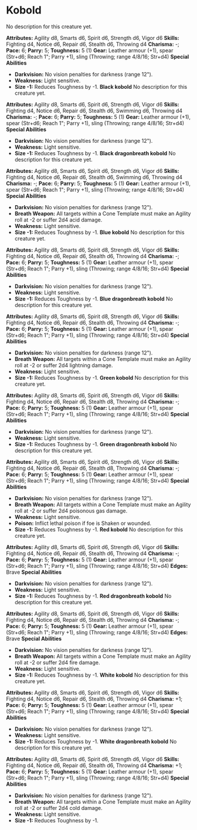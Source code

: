 # Kobold

No description for this creature yet.

**Attributes:** Agility d8, Smarts d6, Spirit d6, Strength d6, Vigor d6
**Skills:** Fighting d4, Notice d6, Repair d6, Stealth d6, Throwing d4
**Charisma:** -; **Pace:** 6; **Parry:** 5; **Toughness:** 5 (1)
**Gear:** Leather armour (+1), spear (Str+d6; Reach 1"; Parry +1),
sling (Throwing; range 4/8/16; Str+d4)
**Special Abilities**

- **Darkvision:** No vision penalties for darkness (range 12").
- **Weakness:** Light sensitive.
- **Size -1:** Reduces Toughness by -1.
**Black kobold**
No description for this creature yet.

**Attributes:** Agility d8, Smarts d6, Spirit d6, Strength d6, Vigor d6
**Skills:** Fighting d4, Notice d6, Repair d6, Stealth d6, Swimming d6,
Throwing d4
**Charisma:** -; **Pace:** 6; **Parry:** 5; **Toughness:** 5 (1)
**Gear:** Leather armour (+1), spear (Str+d6; Reach 1"; Parry +1),
sling (Throwing; range 4/8/16; Str+d4)
**Special Abilities**

- **Darkvision:** No vision penalties for darkness (range 12").
- **Weakness:** Light sensitive.
- **Size -1:** Reduces Toughness by -1.
**Black dragonbreath kobold**
No description for this creature yet.

**Attributes:** Agility d8, Smarts d6, Spirit d6, Strength d6, Vigor d6
**Skills:** Fighting d4, Notice d6, Repair d6, Stealth d6, Swimming d6,
Throwing d4
**Charisma:** -; **Pace:** 6; **Parry:** 5; **Toughness:** 5 (1)
**Gear:** Leather armour (+1), spear (Str+d6; Reach 1"; Parry +1),
sling (Throwing; range 4/8/16; Str+d4)
**Special Abilities**

- **Darkvision:** No vision penalties for darkness (range 12").
- **Breath Weapon:** All targets within a Cone Template must make an
Agility roll at -2 or suffer 2d4 acid damage.
- **Weakness:** Light sensitive.
- **Size -1:** Reduces Toughness by -1.
**Blue kobold**
No description for this creature yet.

**Attributes:** Agility d8, Smarts d6, Spirit d8, Strength d6, Vigor d6
**Skills:** Fighting d4, Notice d6, Repair d6, Stealth d6, Throwing d4
**Charisma:** -; **Pace:** 6; **Parry:** 5; **Toughness:** 5 (1)
**Gear:** Leather armour (+1), spear (Str+d6; Reach 1"; Parry +1),
sling (Throwing; range 4/8/16; Str+d4)
**Special Abilities**

- **Darkvision:** No vision penalties for darkness (range 12").
- **Weakness:** Light sensitive.
- **Size -1:** Reduces Toughness by -1.
**Blue dragonbreath kobold**
No description for this creature yet.

**Attributes:** Agility d8, Smarts d6, Spirit d8, Strength d6, Vigor d6
**Skills:** Fighting d4, Notice d6, Repair d6, Stealth d6, Throwing d4
**Charisma:** -; **Pace:** 6; **Parry:** 5; **Toughness:** 5 (1)
**Gear:** Leather armour (+1), spear (Str+d6; Reach 1"; Parry +1),
sling (Throwing; range 4/8/16; Str+d4)
**Special Abilities**

- **Darkvision:** No vision penalties for darkness (range 12").
- **Breath Weapon:** All targets within a Cone Template must make an
Agility roll at -2 or suffer 2d4 lightning damage.
- **Weakness:** Light sensitive.
- **Size -1:** Reduces Toughness by -1.
**Green kobold**
No description for this creature yet.

**Attributes:** Agility d8, Smarts d6, Spirit d6, Strength d6, Vigor d6
**Skills:** Fighting d4, Notice d6, Repair d6, Stealth d8, Throwing d4
**Charisma:** -; **Pace:** 6; **Parry:** 5; **Toughness:** 5 (1)
**Gear:** Leather armour (+1), spear (Str+d6; Reach 1"; Parry +1),
sling (Throwing; range 4/8/16; Str+d4)
**Special Abilities**

- **Darkvision:** No vision penalties for darkness (range 12").
- **Weakness:** Light sensitive.
- **Size -1:** Reduces Toughness by -1.
**Green dragonbreath kobold**
No description for this creature yet.

**Attributes:** Agility d8, Smarts d6, Spirit d6, Strength d6, Vigor d6
**Skills:** Fighting d4, Notice d6, Repair d6, Stealth d8, Throwing d4
**Charisma:** -; **Pace:** 6; **Parry:** 5; **Toughness:** 5 (1)
**Gear:** Leather armour (+1), spear (Str+d6; Reach 1"; Parry +1),
sling (Throwing; range 4/8/16; Str+d4)
**Special Abilities**

- **Darkvision:** No vision penalties for darkness (range 12").
- **Breath Weapon:** All targets within a Cone Template must make an
Agility roll at -2 or suffer 2d4 poisonous gas damage.
- **Weakness:** Light sensitive.
- **Poison:** Inflict lethal poison if foe is Shaken or wounded.
- **Size -1:** Reduces Toughness by -1.
**Red kobold**
No description for this creature yet.

**Attributes:** Agility d8, Smarts d6, Spirit d6, Strength d6, Vigor d6
**Skills:** Fighting d4, Notice d6, Repair d6, Stealth d6, Throwing d4
**Charisma:** -; **Pace:** 6; **Parry:** 5; **Toughness:** 5 (1)
**Gear:** Leather armour (+1), spear (Str+d6; Reach 1"; Parry +1),
sling (Throwing; range 4/8/16; Str+d4)
**Edges:** Brave
**Special Abilities**

- **Darkvision:** No vision penalties for darkness (range 12").
- **Weakness:** Light sensitive.
- **Size -1:** Reduces Toughness by -1.
**Red dragonbreath kobold**
No description for this creature yet.

**Attributes:** Agility d8, Smarts d6, Spirit d6, Strength d6, Vigor d6
**Skills:** Fighting d4, Notice d6, Repair d6, Stealth d6, Throwing d4
**Charisma:** -; **Pace:** 6; **Parry:** 5; **Toughness:** 5 (1)
**Gear:** Leather armour (+1), spear (Str+d6; Reach 1"; Parry +1),
sling (Throwing; range 4/8/16; Str+d4)
**Edges:** Brave
**Special Abilities**

- **Darkvision:** No vision penalties for darkness (range 12").
- **Breath Weapon:** All targets within a Cone Template must make an
Agility roll at -2 or suffer 2d4 fire damage.
- **Weakness:** Light sensitive.
- **Size -1:** Reduces Toughness by -1.
**White kobold**
No description for this creature yet.

**Attributes:** Agility d8, Smarts d6, Spirit d6, Strength d6, Vigor d6
**Skills:** Fighting d4, Notice d6, Repair d6, Stealth d6, Throwing d4
**Charisma:** +1; **Pace:** 6; **Parry:** 5; **Toughness:** 5 (1)
**Gear:** Leather armour (+1), spear (Str+d6; Reach 1"; Parry +1),
sling (Throwing; range 4/8/16; Str+d4)
**Special Abilities**

- **Darkvision:** No vision penalties for darkness (range 12").
- **Weakness:** Light sensitive.
- **Size -1:** Reduces Toughness by -1.
**White dragonbreath kobold**
No description for this creature yet.

**Attributes:** Agility d8, Smarts d6, Spirit d6, Strength d6, Vigor d6
**Skills:** Fighting d4, Notice d6, Repair d6, Stealth d6, Throwing d4
**Charisma:** +1; **Pace:** 6; **Parry:** 5; **Toughness:** 5 (1)
**Gear:** Leather armour (+1), spear (Str+d6; Reach 1"; Parry +1),
sling (Throwing; range 4/8/16; Str+d4)
**Special Abilities**

- **Darkvision:** No vision penalties for darkness (range 12").
- **Breath Weapon:** All targets within a Cone Template must make an
Agility roll at -2 or suffer 2d4 cold damage.
- **Weakness:** Light sensitive.
- **Size -1:** Reduces Toughness by -1.
